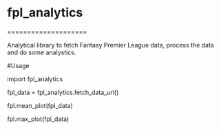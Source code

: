 # fpl_analytics
====================

Analytical library to fetch Fantasy Premier League data, process the data and do some analystics.

#Usage

import fpl_analytics

fpl_data = fpl_analytics.fetch_data_url()

fpl.mean_plot(fpl_data)

fpl.max_plot(fpl_data)
